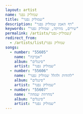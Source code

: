 ```yaml
---
layout: artist
name: שמוליק גפנר
title: "שמוליק גפנר"
description: "דף האמן שמוליק גפנר"
keywords: "שירים, מוזיקה, שמוליק גפנר"
permalink: /artists/שמוליק-גפנר/
redirect_from:
  - /artists/list/שמוליק גפנר
songs:
  - number: "55605"
    name: "אברכה"
    album: "סינגלים"
    artist: "שמוליק גפנר"
  - number: "55606"
    name: "להודות ולהלל שמוליק גפנר"
    album: "סינגלים"
    artist: "שמוליק גפנר"
  - number: "55607"
    name: "מחרוזת שמחה"
    album: "סינגלים"
    artist: "שמוליק גפנר"
---
```

